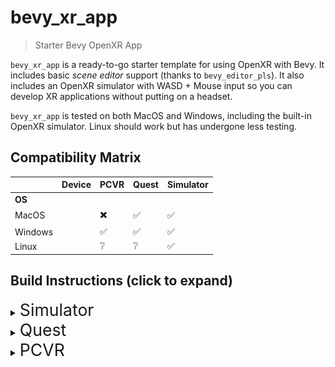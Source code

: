 # bevy_xr_app

> Starter Bevy OpenXR App

`bevy_xr_app` is a ready-to-go starter template for using OpenXR with Bevy. It includes basic _scene editor_ support (thanks to `bevy_editor_pls`). It also includes an OpenXR simulator with WASD + Mouse input so you can develop XR applications without putting on a headset.

`bevy_xr_app` is tested on both MacOS and Windows, including the built-in OpenXR simulator. Linux should work but has undergone less testing.

## Compatibility Matrix

|         | Device | PCVR | Quest | Simulator |
| ------- | ------ | ---- | ----- | --------- |
| **OS**  |        |      |       |           |
| MacOS   |        | ✖️   | ✅    | ✅        |
| Windows |        | ✅   | ✅    | ✅        |
| Linux   |        | ❔   | ❔    | ✅        |

## Build Instructions (click to expand)

<details>
<summary><span style="font-size: 20pt;">Simulator</span></summary>

- Make sure the `simulator` feature is enabled. Optionally enable the `editor` feature if desired.
- `cargo run`

</details>

<details>
<summary><span style="font-size: 20pt;">Quest</span></summary>

## Build Dependencies

- Install [Android Stuido](https://developer.android.com/studio). Then install the Android SDK Platform, NDK (Side-by-Side), SDK Build-Tools, and SDK Platform-Tools using the Android Studio SDK Manager. Choose the Android SDK Platform version based on the `target_sdk_version` in `Cargo.toml` (currently 29). Feel free to install the latest version of everything else. See the following screenshots:

![Android Studio Config](./docs/SDKPlatforms.png)
![Android Studio Config](./docs/SDKTools.png)

- Set the following Environment Variables (macOS example)

```bash
export ANDROID_HOME=$HOME/Library/Android/sdk
export ANDROID_NDK_ROOT=$ANDROID_HOME/ndk/25.1.8937393 # you may have installed a different version, check what is present
export PATH="$ANDROID_HOME/platform-tools:$ANDROID_NDK_ROOT:$PATH"
```

- Install Java for the included `keytool` binary for signing APKs.

  - `brew install openjdk` on macOS

- Download the [Oculus OpenXR Mobile SDK](https://developer.oculus.com/downloads/package/oculus-openxr-mobile-sdk/) and copy `OpenXR/Libs/Android/arm64-v8a/Release/libopenxr_loader.so` to `libs/arm64-v8a` in this project directory.

```bash
cp ~/Downloads/ovr_openxr_mobile_sdk_*/OpenXR/Libs/Android/arm64-v8a/Release/libopenxr_loader.so libs/arm64-v8a
```

- Install `cargo-apk` CLI (`cargo install -f cargo-apk`)

## Running

Run `./android-run.sh` or `./android-run.ps1` depending on your platform.

</details>

<details>
<summary><span style="font-size: 20pt;">PCVR</span></summary>

- Make sure the `simulator` feature is disabled. The `editor` feature may be enabled _or_ disabled.
- `cargo run`

</details>
